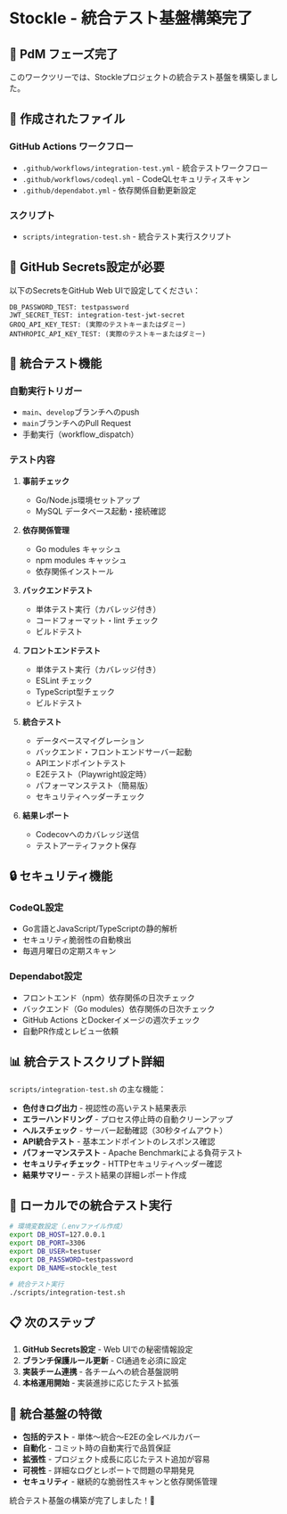 # Stockle - 統合テスト基盤構築完了

## 🎯 PdM フェーズ完了

このワークツリーでは、Stockleプロジェクトの統合テスト基盤を構築しました。

## 📁 作成されたファイル

### GitHub Actions ワークフロー
- `.github/workflows/integration-test.yml` - 統合テストワークフロー
- `.github/workflows/codeql.yml` - CodeQLセキュリティスキャン
- `.github/dependabot.yml` - 依存関係自動更新設定

### スクリプト
- `scripts/integration-test.sh` - 統合テスト実行スクリプト

## 🔧 GitHub Secrets設定が必要

以下のSecretsをGitHub Web UIで設定してください：

```
DB_PASSWORD_TEST: testpassword
JWT_SECRET_TEST: integration-test-jwt-secret
GROQ_API_KEY_TEST: (実際のテストキーまたはダミー)
ANTHROPIC_API_KEY_TEST: (実際のテストキーまたはダミー)
```

## 🚀 統合テスト機能

### 自動実行トリガー
- `main`、`develop`ブランチへのpush
- `main`ブランチへのPull Request
- 手動実行（workflow_dispatch）

### テスト内容
1. **事前チェック**
   - Go/Node.js環境セットアップ
   - MySQL データベース起動・接続確認

2. **依存関係管理**
   - Go modules キャッシュ
   - npm modules キャッシュ
   - 依存関係インストール

3. **バックエンドテスト**
   - 単体テスト実行（カバレッジ付き）
   - コードフォーマット・lint チェック
   - ビルドテスト

4. **フロントエンドテスト**
   - 単体テスト実行（カバレッジ付き）
   - ESLint チェック
   - TypeScript型チェック
   - ビルドテスト

5. **統合テスト**
   - データベースマイグレーション
   - バックエンド・フロントエンドサーバー起動
   - APIエンドポイントテスト
   - E2Eテスト（Playwright設定時）
   - パフォーマンステスト（簡易版）
   - セキュリティヘッダーチェック

6. **結果レポート**
   - Codecovへのカバレッジ送信
   - テストアーティファクト保存

## 🔒 セキュリティ機能

### CodeQL設定
- Go言語とJavaScript/TypeScriptの静的解析
- セキュリティ脆弱性の自動検出
- 毎週月曜日の定期スキャン

### Dependabot設定
- フロントエンド（npm）依存関係の日次チェック
- バックエンド（Go modules）依存関係の日次チェック
- GitHub Actions とDockerイメージの週次チェック
- 自動PR作成とレビュー依頼

## 📊 統合テストスクリプト詳細

`scripts/integration-test.sh` の主な機能：

- **色付きログ出力** - 視認性の高いテスト結果表示
- **エラーハンドリング** - プロセス停止時の自動クリーンアップ
- **ヘルスチェック** - サーバー起動確認（30秒タイムアウト）
- **API統合テスト** - 基本エンドポイントのレスポンス確認
- **パフォーマンステスト** - Apache Benchmarkによる負荷テスト
- **セキュリティチェック** - HTTPセキュリティヘッダー確認
- **結果サマリー** - テスト結果の詳細レポート作成

## 🔧 ローカルでの統合テスト実行

```bash
# 環境変数設定（.envファイル作成）
export DB_HOST=127.0.0.1
export DB_PORT=3306
export DB_USER=testuser
export DB_PASSWORD=testpassword
export DB_NAME=stockle_test

# 統合テスト実行
./scripts/integration-test.sh
```

## 📋 次のステップ

1. **GitHub Secrets設定** - Web UIでの秘密情報設定
2. **ブランチ保護ルール更新** - CI通過を必須に設定
3. **実装チーム連携** - 各チームへの統合基盤説明
4. **本格運用開始** - 実装進捗に応じたテスト拡張

## 🎉 統合基盤の特徴

- **包括的テスト** - 単体〜統合〜E2Eの全レベルカバー
- **自動化** - コミット時の自動実行で品質保証
- **拡張性** - プロジェクト成長に応じたテスト追加が容易
- **可視性** - 詳細なログとレポートで問題の早期発見
- **セキュリティ** - 継続的な脆弱性スキャンと依存関係管理

統合テスト基盤の構築が完了しました！🚀